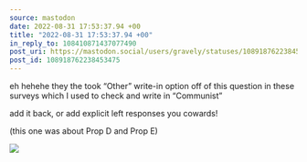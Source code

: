 ```yaml
---
source: mastodon
date: 2022-08-31 17:53:37.94 +00
title: "2022-08-31 17:53:37.94 +00"
in_reply_to: 108410871437077490
post_uri: https://mastodon.social/users/gravely/statuses/108918762238453475
post_id: 108918762238453475
---
```

eh hehehe they the took “Other” write-in option off of this question in these surveys which I used to check and write in “Communist”

add it back, or add explicit left responses you cowards!

(this one was about Prop D and Prop E)


![](/images/108918762164094289.jpg)

